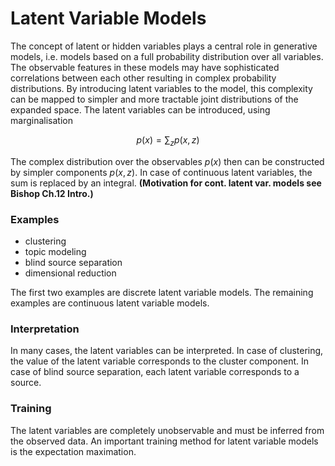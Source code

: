 # Latent Variable Models

The concept of latent or hidden variables plays a central role in generative models, i.e. models based on a full probability distribution over all variables. The observable features in these models may have sophisticated correlations between each other resulting in complex probability distributions. By introducing latent variables to the model, this complexity can be mapped to simpler and more tractable joint distributions of the expanded space. The latent variables can be introduced, using marginalisation

$$
p(x) = \sum_z p(x, z)
$$

The complex distribution over the observables $p(x)$ then can be constructed by simpler components $p(x, z)$. In case of continuous latent variables, the sum is replaced by an integral. **(Motivation for cont. latent var. models see Bishop Ch.12 Intro.)**

### Examples
+ clustering
+ topic modeling
+ blind source separation
+ dimensional reduction

The first two examples are discrete latent variable models. The remaining examples are continuous latent variable models.

### Interpretation
In many cases, the latent variables can be interpreted. In case of clustering, the value of the latent variable corresponds to the cluster component. In case of blind source separation, each latent variable corresponds to a source.

### Training
The latent variables are completely unobservable and must be inferred from the observed data. An important training method for latent variable models is the expectation maximation.